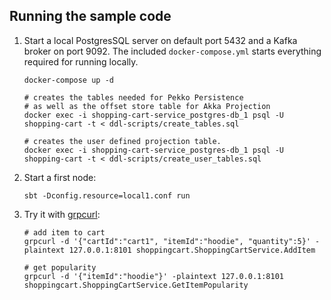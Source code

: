 ## Running the sample code

1. Start a local PostgresSQL server on default port 5432 and a Kafka broker on port 9092. The included `docker-compose.yml` starts everything required for running locally.

    ```shell
    docker-compose up -d

    # creates the tables needed for Pekko Persistence
    # as well as the offset store table for Akka Projection
    docker exec -i shopping-cart-service_postgres-db_1 psql -U shopping-cart -t < ddl-scripts/create_tables.sql
    
    # creates the user defined projection table.
    docker exec -i shopping-cart-service_postgres-db_1 psql -U shopping-cart -t < ddl-scripts/create_user_tables.sql
    ```

2. Start a first node:

    ```
    sbt -Dconfig.resource=local1.conf run
    ```

3. Try it with [grpcurl](https://github.com/fullstorydev/grpcurl):

    ```shell
    # add item to cart
    grpcurl -d '{"cartId":"cart1", "itemId":"hoodie", "quantity":5}' -plaintext 127.0.0.1:8101 shoppingcart.ShoppingCartService.AddItem
   
    # get popularity
    grpcurl -d '{"itemId":"hoodie"}' -plaintext 127.0.0.1:8101 shoppingcart.ShoppingCartService.GetItemPopularity
    ```
